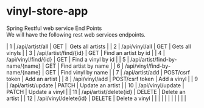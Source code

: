 # vinyl-store-app

Spring Restful web service End Points <br>
We will have the following rest web services endpoints.


| 1 | /api/artist/all | GET |  Gets all artists |
| 2 | /api/vinyl/all | GET | Gets all vinyls |
| 3 | /api/artist/find/{id} | GET | Find an artist by id |
| 4 | /api/vinyl/find/{id} | GET | Find a vinyl by id |
| 5 | /api/artist/find-by-name/{name} | GET | Find artist by name |
| 6 | /api/vinyl/find-by-name/{name} | GET | Find vinyl by name |
| 7 | /api/artist/add | POST/csrf token | Add an artist |
| 8 | /api/vinyl/add | POST/csrf token | Add a vinyl |
| 9 | /api/artist/update | PATCH | Update an artist |
| 10 | /api/vinyl/update | PATCH | Update a vinyl |
| 11 | /api/artist/delete{id} | DELETE | Delete an artist |
| 12 | /api/vinyl/delete{id} | DELETE | Delete a vinyl |
|  |  |  |  |
|  |  |  |  |
			
